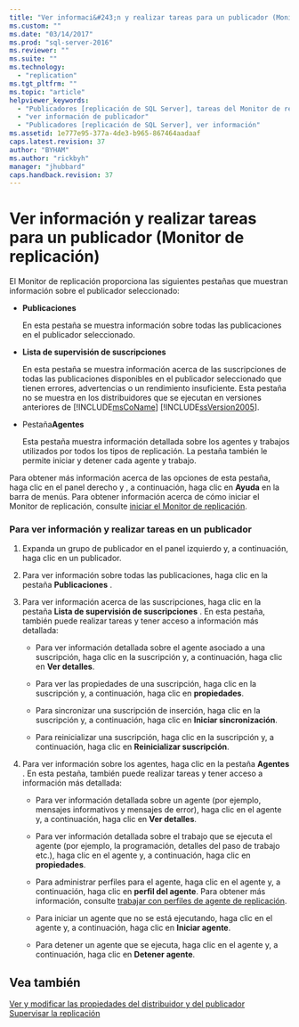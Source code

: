 ```yaml
---
title: "Ver informaci&#243;n y realizar tareas para un publicador (Monitor de replicaci&#243;n) | Microsoft Docs"
ms.custom: ""
ms.date: "03/14/2017"
ms.prod: "sql-server-2016"
ms.reviewer: ""
ms.suite: ""
ms.technology: 
  - "replication"
ms.tgt_pltfrm: ""
ms.topic: "article"
helpviewer_keywords: 
  - "Publicadores [replicación de SQL Server], tareas del Monitor de replicación"
  - "ver información de publicador"
  - "Publicadores [replicación de SQL Server], ver información"
ms.assetid: 1e777e95-377a-4de3-b965-867464aadaaf
caps.latest.revision: 37
author: "BYHAM"
ms.author: "rickbyh"
manager: "jhubbard"
caps.handback.revision: 37
---
```

# Ver informaci&#243;n y realizar tareas para un publicador (Monitor de replicaci&#243;n)
  El Monitor de replicación proporciona las siguientes pestañas que muestran información sobre el publicador seleccionado:  
  
-   **Publicaciones**  
  
     En esta pestaña se muestra información sobre todas las publicaciones en el publicador seleccionado.  
  
-   **Lista de supervisión de suscripciones**  
  
     En esta pestaña se muestra información acerca de las suscripciones de todas las publicaciones disponibles en el publicador seleccionado que tienen errores, advertencias o un rendimiento insuficiente. Esta pestaña no se muestra en los distribuidores que se ejecutan en versiones anteriores de [!INCLUDE[msCoName](../../../includes/msconame-md.md)] [!INCLUDE[ssVersion2005](../../../includes/ssversion2005-md.md)].  
  
-   Pestaña**Agentes**   
  
     Esta pestaña muestra información detallada sobre los agentes y trabajos utilizados por todos los tipos de replicación. La pestaña también le permite iniciar y detener cada agente y trabajo.  
  
 Para obtener más información acerca de las opciones de esta pestaña, haga clic en el panel derecho y , a continuación, haga clic en **Ayuda** en la barra de menús. Para obtener información acerca de cómo iniciar el Monitor de replicación, consulte [iniciar el Monitor de replicación](../../../relational-databases/replication/monitor/start-the-replication-monitor.md).  
  
### Para ver información y realizar tareas en un publicador  
  
1.  Expanda un grupo de publicador en el panel izquierdo y, a continuación, haga clic en un publicador.  
  
2.  Para ver información sobre todas las publicaciones, haga clic en la pestaña **Publicaciones** .  
  
3.  Para ver información acerca de las suscripciones, haga clic en la pestaña **Lista de supervisión de suscripciones** . En esta pestaña, también puede realizar tareas y tener acceso a información más detallada:  
  
    -   Para ver información detallada sobre el agente asociado a una suscripción, haga clic en la suscripción y, a continuación, haga clic en **Ver detalles**.  
  
    -   Para ver las propiedades de una suscripción, haga clic en la suscripción y, a continuación, haga clic en **propiedades**.  
  
    -   Para sincronizar una suscripción de inserción, haga clic en la suscripción y, a continuación, haga clic en **Iniciar sincronización**.  
  
    -   Para reinicializar una suscripción, haga clic en la suscripción y, a continuación, haga clic en **Reinicializar suscripción**.  
  
4.  Para ver información sobre los agentes, haga clic en la pestaña **Agentes** . En esta pestaña, también puede realizar tareas y tener acceso a información más detallada:  
  
    -   Para ver información detallada sobre un agente (por ejemplo, mensajes informativos y mensajes de error), haga clic en el agente y, a continuación, haga clic en **Ver detalles**.  
  
    -   Para ver información detallada sobre el trabajo que se ejecuta el agente (por ejemplo, la programación, detalles del paso de trabajo etc.), haga clic en el agente y, a continuación, haga clic en **propiedades**.  
  
    -   Para administrar perfiles para el agente, haga clic en el agente y, a continuación, haga clic en **perfil del agente**. Para obtener más información, consulte [trabajar con perfiles de agente de replicación](../../../relational-databases/replication/agents/work-with-replication-agent-profiles.md).  
  
    -   Para iniciar un agente que no se está ejecutando, haga clic en el agente y, a continuación, haga clic en **Iniciar agente**.  
  
    -   Para detener un agente que se ejecuta, haga clic en el agente y, a continuación, haga clic en **Detener agente**.  
  
## Vea también  
 [Ver y modificar las propiedades del distribuidor y del publicador](../../../relational-databases/replication/view-and-modify-distributor-and-publisher-properties.md)   
 [Supervisar la replicación](../../../relational-databases/replication/monitor/monitoring-replication-overview.md)  
  
  